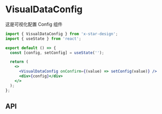# VisualDataConfig

这是可视化配置 Config 组件

```jsx
import { VisualDataConfig } from 'x-star-design';
import { useState } from 'react';

export default () => {
  const [config, setConfig] = useState('');

  return (
    <>
      <VisualDataConfig onConfirm={(value) => setConfig(value)} />
      <div>{config}</div>
    </>
  );
};
```

## API

<API id="VisualDataConfig"></API>
